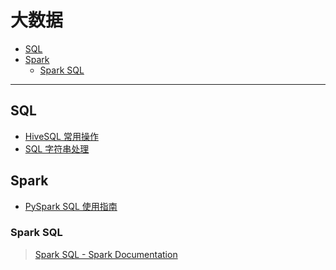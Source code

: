 大数据
===
<!--info
toc_id: bigdata
-->

<!-- TOC -->
- [SQL](#sql)
- [Spark](#spark)
    - [Spark SQL](#spark-sql)
<!-- TOC -->

---

<!-- ## 基础 -->
<!-- - [术语 wiki](./_archives/2022/07/大数据术语wiki.md) -->
<!-- - [数仓基础](./_archives/2022/07/数仓基础.md) -->

## SQL
- [HiveSQL 常用操作](./_archives/2022/04/HiveSQL常用操作.md)
- [SQL 字符串处理](./_archives/2022/08/SQL字符串处理.md)


## Spark
- [PySpark SQL 使用指南](./_archives/2022/07/pyspark_sql使用指南.md)

### Spark SQL
> [Spark SQL - Spark Documentation](https://spark.apache.org/docs/latest/sql-programming-guide.html)
